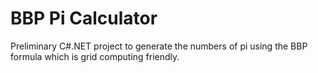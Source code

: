 BBP Pi Calculator
===============

Preliminary C#.NET project to generate the numbers of pi using the BBP formula which is grid computing friendly.
